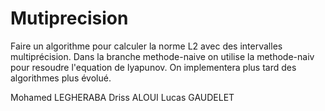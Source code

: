 # Mutiprecision

Faire un algorithme pour calculer la norme L2 avec des intervalles multiprécision.
Dans la branche methode-naive on utilise la methode-naiv pour resoudre l'equation de lyapunov.
On implementera plus tard des algorithmes plus évolué.

Mohamed LEGHERABA
Driss ALOUI
Lucas GAUDELET

